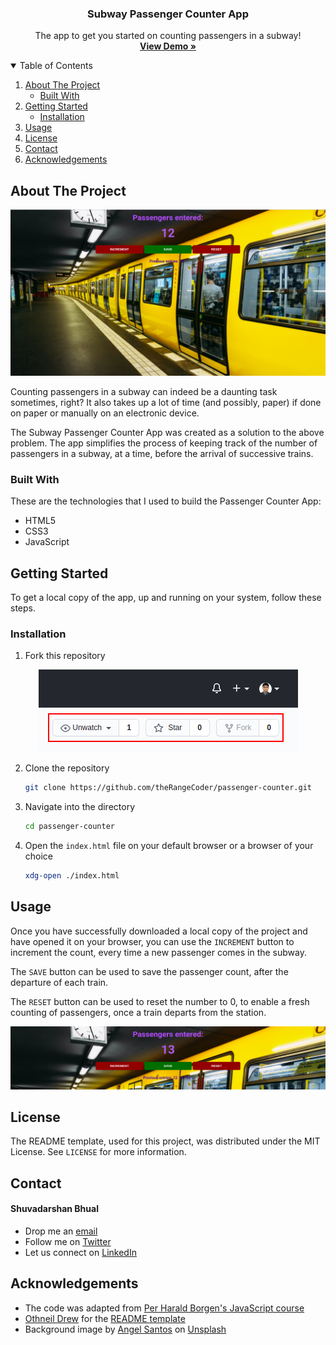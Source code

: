   <h3 align="center">Subway Passenger Counter App</h3>

  <p align="center">
    The app to get you started on counting passengers in a subway!
    <br />
    <a href="https://therangecoder.github.io/passenger-counter/"><strong>View Demo »</strong></a>
    <br />
  </p>
</p>



<!-- TABLE OF CONTENTS -->
<details open="open">
  <summary>Table of Contents</summary>
  <ol>
    <li>
      <a href="#about-the-project">About The Project</a>
      <ul>
        <li><a href="#built-with">Built With</a></li>
      </ul>
    </li>
    <li>
      <a href="#getting-started">Getting Started</a>
      <ul>
        <li><a href="#installation">Installation</a></li>
      </ul>
    </li>
    <li><a href="#usage">Usage</a></li>
    <li><a href="#license">License</a></li>
    <li><a href="#contact">Contact</a></li>
    <li><a href="#acknowledgements">Acknowledgements</a></li>
  </ol>
</details>



<!-- ABOUT THE PROJECT -->
## About The Project

<div style="text-align:center"><img src="./images/pc_initial.png" /></div>

Counting passengers in a subway can indeed be a daunting task sometimes, right? It also takes up a lot of time (and possibly, paper) if done on paper or manually on an electronic device.<br/>

The Subway Passenger Counter App was created as a solution to the above problem. The app simplifies the process of keeping track of the number of passengers in a subway, at a time, before the arrival of successive trains.

### Built With

These are the technologies that I used to build the Passenger Counter App:
* HTML5
* CSS3
* JavaScript



<!-- GETTING STARTED -->
## Getting Started

To get a local copy of the app, up and running on your system, follow these steps.


### Installation

1. Fork this repository
<div style="text-align:center"><img src="./images/fork.png" /></div>

2. Clone the repository
   ```sh
   git clone https://github.com/theRangeCoder/passenger-counter.git
   ```
3. Navigate into the directory
   ```sh
   cd passenger-counter
   ```
4. Open the `index.html` file on your default browser or a browser of your choice
   ```sh
   xdg-open ./index.html
   ``` 



<!-- USAGE EXAMPLES -->
## Usage

Once you have successfully downloaded a local copy of the project and have opened it on your browser, you can use the `INCREMENT` button to increment the count, every time a new passenger comes in the subway.<br/>

The `SAVE` button can be used to save the passenger count, after the departure of each train.<br/>

The `RESET` button can be used to reset the number to 0, to enable a fresh counting of passengers, once a train departs from the station.

<div style="text-align:center"><img src="./images/operations.png" /></div>


<!-- LICENSE -->
## License

The README template, used for this project, was distributed under the MIT License. See `LICENSE` for more information.



<!-- CONTACT -->
## Contact

#### Shuvadarshan Bhual
* Drop me an [email](mailto:sbhual1998@gmail.com) 
* Follow me on [Twitter](https://twitter.com/theRangeCoder)
* Let us connect on [LinkedIn](https://www.linkedin.com/in/shuvadarshan-bhual)



<!-- ACKNOWLEDGEMENTS -->
## Acknowledgements
* The code was adapted from [Per Harald Borgen's JavaScript course](https://scrimba.com/learn/learnjavascript)
* [Othneil Drew](https://www.othneildrew.com) for the [README template](https://github.com/othneildrew/Best-README-Template)
* Background image by <a href="https://unsplash.com/@afs_snapshots?utm_source=unsplash&utm_medium=referral&utm_content=creditCopyText">Angel Santos</a> on <a href="https://unsplash.com/photos/-uN8tkM1JrM">Unsplash</a>

